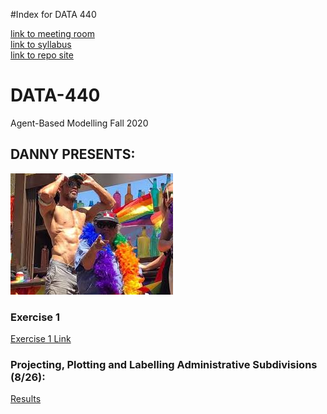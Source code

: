 #Index for DATA 440

[link to meeting room](https://cwm.zoom.us/j/6999715042?_x_zm_rtaid=sm_ons-fQPKBpirxRbg64A.1598029224952.753e36e3a479f07c6022e9bd6d047235&_x_zm_rhtaid=241#success)\
[link to syllabus](https://tyler-frazier.github.io/agent_based_modeling/) \
[link to repo site](https://jmhoffman4.github.io/DATA-440/)
# DATA-440
Agent-Based Modelling Fall 2020

## DANNY PRESENTS:
![](Danny1.jpg)

### Exercise 1
[Exercise 1 Link](Exercise1.md)

### Projecting, Plotting and Labelling Administrative Subdivisions (8/26):
[Results](8_26.md)
